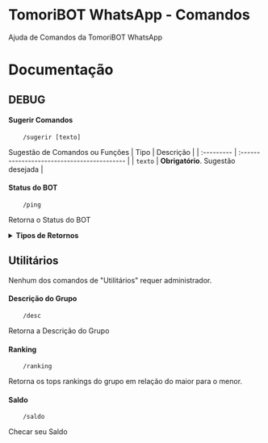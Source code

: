 # TomoriBOT WhatsApp - Comandos
Ajuda de Comandos da TomoriBOT WhatsApp

# Documentação

## DEBUG

#### Sugerir Comandos
```
    /sugerir [texto]
```
Sugestão de Comandos ou Funções
| Tipo       | Descrição                                   |
| :--------- | :------------------------------------------ |
| `texto` | **Obrigatório**. Sugestão desejada |



#### Status do BOT

```
    /ping
```
Retorna o Status do BOT

<details><summary><b>Tipos de Retornos</b></summary>
Retorno (Success) - Type: Button
    ```
    Tempo de Resposta: X Segundos
    ```
</details>

## Utilitários
Nenhum dos comandos de "Utilitários" requer administrador.
#### Descrição do Grupo
```
    /desc
```
Retorna a Descrição do Grupo

#### Ranking
```
    /ranking
```
Retorna os tops rankings do grupo em relação do maior para o menor.

#### Saldo
```
    /saldo
```
Checar seu Saldo
